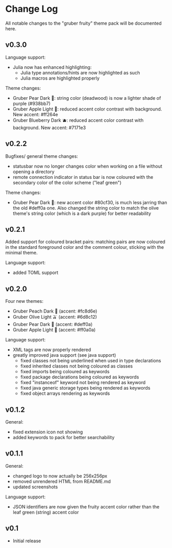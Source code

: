 # Change Log

All notable changes to the "gruber fruity" theme pack will be documented here.

## v0.3.0
Language support:
- Julia now has enhanced highlighting:
    - Julia type annotations/hints are now highlighted as such
    - Julia macros are highlighted properly

Theme changes:
- Gruber Pear Dark 🍐: string color (deadwood) is now a lighter shade of purple (#938bb7)
- Gruber Apple Light 🍎: reduced accent color contrast with background. New accent: #ff264e
- Gruber Blueberry Dark 🫐: reduced accent color contrast with background. New accent: #7171e3

## v0.2.2
Bugfixes/ general theme changes:
- statusbar now no longer changes color when working on a file without opening a
directory
- remote connection indicator in status bar is now coloured with the secondary
color of the color scheme ("leaf green")

Theme changes:
- Gruber Pear Dark 🍐: new accent color  #80cf30, is much less jarring than the
old #deff0a one. Also changed the string color to match the olive theme's string
color (which is a dark purple) for better readability

## v0.2.1
Added support for coloured bracket pairs: matching pairs are now coloured in
the standard foreground color and the comment colour, sticking with the minimal
theme.

Language support:
- added TOML support

## v0.2.0
Four new themes:
- Gruber Peach Dark 🍑 (accent: #fc8d6e)
- Gruber Olive Light 🫒 (accent: #6d8c12)
- Gruber Pear Dark 🍐 (accent: #deff0a)
- Gruber Apple Light 🍎 (accent: #ff0a0a)

Language support:
- XML tags are now properly rendered
- greatly improved java support (see java support)
    - fixed classes not being underlined when used in type declarations
    - fixed inherited classes not being coloured as classes
    - fixed imports being coloured as keywords
    - fixed package declarations being coloured as keywords
    - fixed "instanceof" keyword not being rendered as keyword
    - fixed java generic storage types being rendered as keywords
    - fixed object arrays rendering as keywords

## v0.1.2
General:
- fixed extension icon not showing
- added keywords to pack for better searchability 

## v0.1.1
General:
- changed logo to now actually be 256x256px
- removed unrendered HTML from README.md
- updated screenshots

Language support:
- JSON identifiers are now given the fruity accent color rather than the leaf green (string) accent color

## v0.1
- Initial release